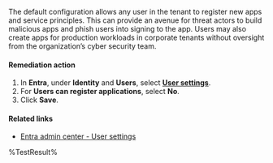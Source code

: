 The default configuration allows any user in the tenant to register new apps and service principles. This can provide an avenue for threat actors to build malicious apps and phish users into signing to the app. 
Users may also create apps for production workloads in corporate tenants without oversight from the organization’s cyber security team.

#### Remediation action

1. In **Entra**, under **Identity** and **Users**, select **[User settings](https://entra.microsoft.com/#view/Microsoft_AAD_UsersAndTenants/UserManagementMenuBlade/~/UserSettings/menuId/UserSettings)**.
2. For **Users can register applications**, select **No**.
3. Click **Save**.

#### Related links

* [Entra admin center - User settings](https://entra.microsoft.com/#view/Microsoft_AAD_UsersAndTenants/UserManagementMenuBlade/~/UserSettings/menuId/UserSettings)

<!--- Results --->
%TestResult%
